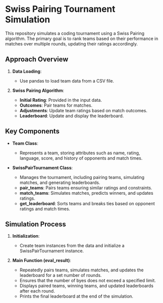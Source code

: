 # Swiss Pairing Tournament Simulation

This repository simulates a coding tournament using a Swiss Pairing algorithm. The primary goal is to rank teams based on their performance in matches over multiple rounds, updating their ratings accordingly.

## Approach Overview

1. **Data Loading**:
   - Use pandas to load team data from a CSV file.
   
2. **Swiss Pairing Algorithm**:
   - **Initial Rating**: Provided in the input data.
   - **Outcomes**: Pair teams for matches.
   - **Adjustments**: Update team ratings based on match outcomes.
   - **Leaderboard**: Update and display the leaderboard.

## Key Components

- **Team Class**:
  - Represents a team, storing attributes such as name, rating, language, score, and history of opponents and match times.

- **SwissPairTournament Class**:
  - Manages the tournament, including pairing teams, simulating matches, and generating leaderboards.
  - **pair_teams**: Pairs teams ensuring similar ratings and constraints.
  - **match_teams**: Simulates matches, predicts winners, and updates ratings.
  - **get_leaderboard**: Sorts teams and breaks ties based on opponent ratings and match times.

## Simulation Process

1. **Initialization**:
   - Create team instances from the data and initialize a SwissPairTournament instance.
   
2. **Main Function (eval_result)**:
   - Repeatedly pairs teams, simulates matches, and updates the leaderboard for a set number of rounds.
   - Ensures that the number of byes does not exceed a specified limit.
   - Displays paired teams, winning teams, and updated leaderboards after each round.
   - Prints the final leaderboard at the end of the simulation.

